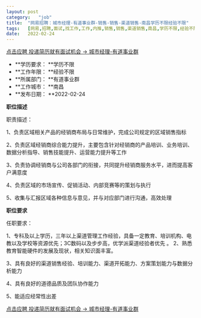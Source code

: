 ```yaml
---
layout:	post
category:	"job"
title:	"网易招聘：城市经理-有道事业群-销售-销售-渠道销售-南昌学历不限经验不限"
tags:	[网易,招聘,面试,找工作,工作,内推,销售,销售,渠道销售,南昌,学历不限,经验不限]
date:	2022-02-24
---
```


[点击应聘 投递简历就有面试机会 ->  城市经理-有道事业群](http://mobile.bole.netease.com/bole/boleDetail?id=38253&employeeId=346f03c3cda5f04c&key=all)



- **学历要求： **学历不限
- **工作年限： **经验不限
- **所属部门： **有道事业群
- **工作城市： **南昌
- **发布日期： **2022-02-24



**职位描述**

职责描述：

1、负责区域相关产品的经销商布局与日常维护，完成公司规定的区域销售指标

2、负责区域经销商综合能力提升，主要包含针对经销商的产品培训、业务培训、数据分析指导、销售技能提升、运营能力提升等工作

3、负责协调经销商与公司各部门的衔接，共同提升经销商服务水平，进而提高客户满意度

4、负责区域的市场宣传、促销活动、内部竞赛等的策划与执行

5、收集与汇报区域各种信息与意见，并与对应部门进行沟通，高效处理





**职位要求**

任职要求：

1、专科及以上学历，三年以上渠道管理工作经验，具备一定教育、培训机构、电教以及学校等资源优先；3C数码以及步步高，优学派渠道经验者优先 。                                                                 2、熟悉教育智能硬件的发展及现状，相关知识面丰富。

3、具有良好的渠道销售经验、培训能力、渠道开拓能力、方案策划能力与数据分析能力

4、具有良好的道德品质及团队协作能力

5、能适应经常性出差



[点击应聘 投递简历就有面试机会 ->  城市经理-有道事业群](http://mobile.bole.netease.com/bole/boleDetail?id=38253&employeeId=346f03c3cda5f04c&key=all)